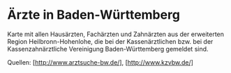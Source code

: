 # Ärzte in Baden-Württemberg
Karte mit allen Hausärzten, Fachärzten und Zahnärzten aus der erweiterten Region Heilbronn-Hohenlohe, die bei der Kassenärztlichen bzw. bei der Kassenzahnärztliche Vereinigung Baden-Württemberg gemeldet sind.

Quellen: [http://www.arztsuche-bw.de/], [http://www.kzvbw.de/]